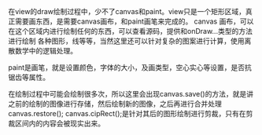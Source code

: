在view的draw绘制过程中，少不了canvas和paint。view只是一个矩形区域，真正需要画东西，是需要canvas画布，和paint画笔来完成的。
canvas 画布，可以在这个区域内进行绘制任何的东西，可以查看源码，提供和onDraw...类型的方法进行绘制 各种图形，线等等，当然这里还可以针对复杂的图案进行计算，使用离散数学中的逻辑处理。

paint是画笔，就是设置颜色，字体的大小，及画类型，空心实心等设置，是否抗锯齿等属性。

在绘制过程中可能会绘制很多次，所以这里会出现canvas.save()的方法，就是讲之前的绘制的图像进行存储，然后绘制新的图像，之后再进行合并处理canvas.restore();
canvas.cipRect();是针对其后的图形绘制进行剪裁，只有在剪裁区间内的内容会被现实出来。